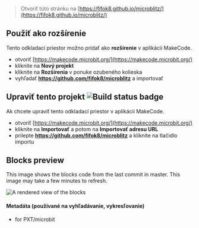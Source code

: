 
> Otvoriť túto stránku na [https://fifok8.github.io/microblitz/](https://fifok8.github.io/microblitz/)

## Použiť ako rozšírenie

Tento odkladací priestor možno pridať ako **rozšírenie** v aplikácii MakeCode.

* otvoriť [https://makecode.microbit.org/](https://makecode.microbit.org/)
* kliknite na **Nový projekt**
* kliknite na **Rozšírenia** v ponuke ozubeného kolieska
* vyhľadať **https://github.com/fifok8/microblitz** a importovať

## Upraviť tento projekt ![Build status badge](https://github.com/fifok8/microblitz/workflows/MakeCode/badge.svg)

Ak chcete upraviť tento odkladací priestor v aplikácii MakeCode.

* otvoriť [https://makecode.microbit.org/](https://makecode.microbit.org/)
* kliknite na **Importovať** a potom na **Importovať adresu URL**
* prilepte **https://github.com/fifok8/microblitz** a kliknite na tlačidlo importu

## Blocks preview

This image shows the blocks code from the last commit in master.
This image may take a few minutes to refresh.

![A rendered view of the blocks](https://github.com/fifok8/microblitz/raw/master/.github/makecode/blocks.png)

#### Metadáta (používané na vyhľadávanie, vykresľovanie)

* for PXT/microbit
<script src="https://makecode.com/gh-pages-embed.js"></script><script>makeCodeRender("{{ site.makecode.home_url }}", "{{ site.github.owner_name }}/{{ site.github.repository_name }}");</script>
